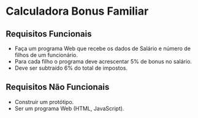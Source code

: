 # Calculadora Bonus Familiar

## Requisitos Funcionais
* Faça um programa Web que recebe os dados de Salário e número de filhos de um funcionário.
* Para cada filho o programa deve acrescentar 5% de bonus no salário.
* Deve ser subtraído 6% do total de impostos.

## Requisitos Não Funcionais
* Construir um protótipo.
* Ser um programa Web (HTML, JavaScript).